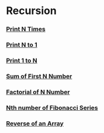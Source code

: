 # Recursion

### [Print N Times](/Recursion/printntime.cpp)
### [Print N to 1](/Recursion/printnto1.cpp)
### [Print 1 to N](/Recursion/print1ton.cpp)
### [Sum of First N Number](/Recursion/sumoffirstn.cpp)
### [Factorial of N Number](/Recursion/factorial.cpp)
### [Nth number of Fibonacci Series](/Recursion/fibonacci.cpp)
### [Reverse of an Array](/Recursion/reverseofarray.cpp)